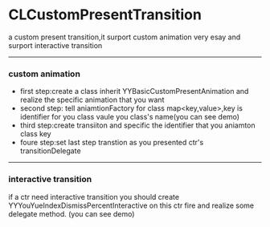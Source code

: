 # CLCustomPresentTransition
a custom present transition,it surport custom animation very esay and surport interactive transition
___
### custom animation
* first step:create a class inherit YYBasicCustomPresentAnimation and realize the specific animation that you want
* second step: tell aniamtionFactory for class map<key,value>,key is identifier for you class vaule you class's name(you can see demo)
* third step:create transiiton and specific the identifier that you aniamton class key
* foure step:set last step transtion as you presented ctr's transitionDelegate

___
### interactive transition
if a ctr need interactive transition you should create YYYouYueIndexDismissPercentInteractive on this ctr fire and realize some delegate method.
(you can see demo)


